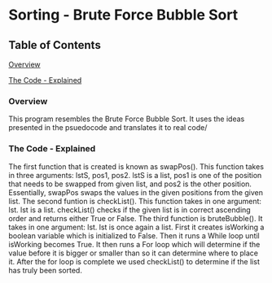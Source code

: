 # Sorting - Brute Force Bubble Sort

## Table of Contents
[Overview](#Overview)

[The Code - Explained](#the-code-explained)

### Overview
This program resembles the Brute Force Bubble Sort. It uses the ideas presented in the psuedocode and translates it to real code/

### The Code - Explained
The first function that is created is known as swapPos(). This function takes in three arguments: lstS, pos1, pos2. lstS is a list, pos1 is one of the position that needs to be swapped from given list, and pos2 is the other position. Essentially, swapPos swaps the values in the given positions from the given list.
The second funtion is checkList(). This function takes in one argument: lst. lst is a list. checkList() checks if the given list is in correct ascending order and returns either True or False.
The third function is bruteBubble(). It takes in one argument: lst. lst is once again a list. First it creates isWorking a boolean variable which is initialized to False. Then it runs a While loop until isWorking becomes True. It then runs a For loop which will determine if the value before it is bigger or smaller than so it can determine where to place it. After the for loop is complete we used checkList() to determine if the list has truly been sorted.
